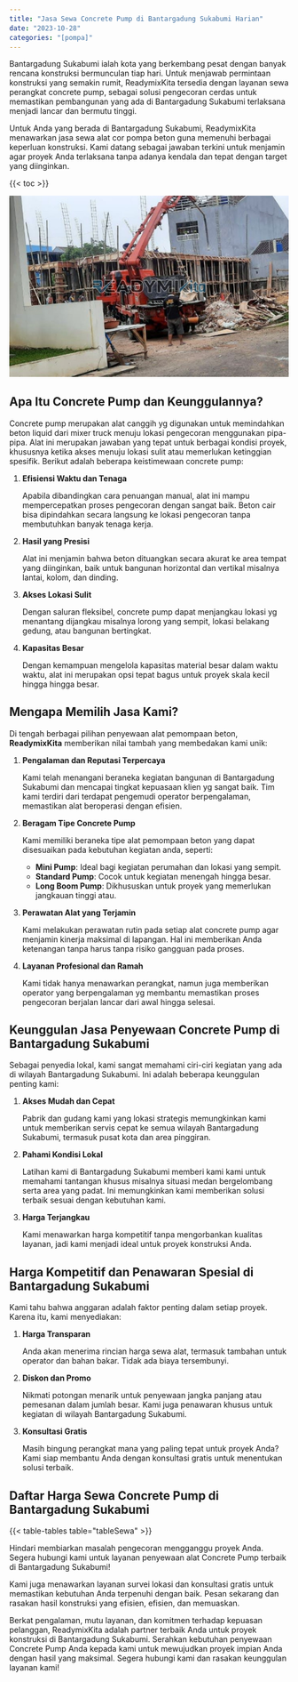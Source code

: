 ```yaml
---
title: "Jasa Sewa Concrete Pump di Bantargadung Sukabumi Harian"
date: "2023-10-28"
categories: "[pompa]"
---
```


Bantargadung Sukabumi ialah kota yang berkembang pesat dengan banyak rencana konstruksi bermunculan tiap hari. Untuk menjawab permintaan konstruksi yang semakin rumit, ReadymixKita tersedia dengan layanan sewa perangkat concrete pump, sebagai solusi pengecoran cerdas untuk memastikan pembangunan yang ada di Bantargadung Sukabumi terlaksana menjadi lancar dan bermutu tinggi.

Untuk Anda yang berada di Bantargadung Sukabumi, ReadymixKita menawarkan jasa sewa alat cor pompa beton guna memenuhi berbagai keperluan konstruksi. Kami datang sebagai jawaban terkini untuk menjamin agar proyek Anda terlaksana tanpa adanya kendala dan tepat dengan target yang diinginkan.

{{< toc >}}

![Jasa Sewa Concrete Pump di Bantargadung Sukabumi Harian](/images/pompa/sewa-pompa-15.jpg)

## Apa Itu Concrete Pump dan Keunggulannya?

Concrete pump merupakan alat canggih yg digunakan untuk memindahkan beton liquid dari mixer truck menuju lokasi pengecoran menggunakan pipa-pipa. Alat ini merupakan jawaban yang tepat untuk berbagai kondisi proyek, khususnya ketika akses menuju lokasi sulit atau memerlukan ketinggian spesifik. Berikut adalah beberapa keistimewaan concrete pump:

1. **Efisiensi Waktu dan Tenaga**

   Apabila dibandingkan cara penuangan manual, alat ini mampu mempercepatkan proses pengecoran dengan sangat baik. Beton cair bisa dipindahkan secara langsung ke lokasi pengecoran tanpa membutuhkan banyak tenaga kerja.

2. **Hasil yang Presisi**

   Alat ini menjamin bahwa beton dituangkan secara akurat ke area tempat yang diinginkan, baik untuk bangunan horizontal dan vertikal misalnya lantai, kolom, dan dinding.

3. **Akses Lokasi Sulit**

   Dengan saluran fleksibel, concrete pump dapat menjangkau lokasi yg menantang dijangkau misalnya lorong yang sempit, lokasi belakang gedung, atau bangunan bertingkat.

4. **Kapasitas Besar**

   Dengan kemampuan mengelola kapasitas material besar dalam waktu waktu, alat ini merupakan opsi tepat bagus untuk proyek skala kecil hingga hingga besar.

## Mengapa Memilih Jasa Kami?

Di tengah berbagai pilihan penyewaan alat pemompaan beton, **ReadymixKita** memberikan nilai tambah yang membedakan kami unik:

1. **Pengalaman dan Reputasi Terpercaya**

   Kami telah menangani beraneka kegiatan bangunan di Bantargadung Sukabumi dan mencapai tingkat kepuasaan klien yg sangat baik. Tim kami terdiri dari terdapat pengemudi operator berpengalaman, memastikan alat beroperasi dengan efisien.

2. **Beragam Tipe Concrete Pump**

   Kami memiliki beraneka tipe alat pemompaan beton yang dapat disesuaikan pada kebutuhan kegiatan anda, seperti:
   - **Mini Pump**: Ideal bagi kegiatan perumahan dan lokasi yang sempit.
   - **Standard Pump**: Cocok untuk kegiatan menengah hingga besar.
   - **Long Boom Pump**: Dikhususkan untuk proyek yang memerlukan jangkauan tinggi atau.

3. **Perawatan Alat yang Terjamin**

   Kami melakukan perawatan rutin pada setiap alat concrete pump agar menjamin kinerja maksimal di lapangan. Hal ini memberikan Anda ketenangan tanpa harus tanpa risiko gangguan pada proses.

4. **Layanan Profesional dan Ramah**

   Kami tidak hanya menawarkan perangkat, namun juga memberikan operator yang berpengalaman yg membantu memastikan proses pengecoran berjalan lancar dari awal hingga selesai.

## Keunggulan Jasa Penyewaan Concrete Pump di Bantargadung Sukabumi

Sebagai penyedia lokal, kami sangat memahami ciri-ciri kegiatan yang ada di wilayah Bantargadung Sukabumi. Ini adalah beberapa keunggulan penting kami:

1. **Akses Mudah dan Cepat**

   Pabrik dan gudang kami yang lokasi strategis memungkinkan kami untuk memberikan servis cepat ke semua wilayah Bantargadung Sukabumi, termasuk pusat kota dan area pinggiran.

2. **Pahami Kondisi Lokal**

   Latihan kami di Bantargadung Sukabumi memberi kami kami untuk memahami tantangan khusus misalnya situasi medan bergelombang serta area yang padat. Ini memungkinkan kami memberikan solusi terbaik sesuai dengan kebutuhan kami.

3. **Harga Terjangkau**

   Kami menawarkan harga kompetitif tanpa mengorbankan kualitas layanan, jadi kami menjadi ideal untuk proyek konstruksi Anda.

## Harga Kompetitif dan Penawaran Spesial di Bantargadung Sukabumi

Kami tahu bahwa anggaran adalah faktor penting dalam setiap proyek. Karena itu, kami menyediakan:

1. **Harga Transparan**

   Anda akan menerima rincian harga sewa alat, termasuk tambahan untuk operator dan bahan bakar. Tidak ada biaya tersembunyi.

2. **Diskon dan Promo**

   Nikmati potongan menarik untuk penyewaan jangka panjang atau pemesanan dalam jumlah besar. Kami juga penawaran khusus untuk kegiatan di wilayah Bantargadung Sukabumi.

3. **Konsultasi Gratis**

   Masih bingung perangkat mana yang paling tepat untuk proyek Anda? Kami siap membantu Anda dengan konsultasi gratis untuk menentukan solusi terbaik.

## Daftar Harga Sewa Concrete Pump di Bantargadung Sukabumi

{{< table-tables table="tableSewa" >}}

Hindari membiarkan masalah pengecoran mengganggu proyek Anda. Segera hubungi kami untuk layanan penyewaan alat Concrete Pump terbaik di Bantargadung Sukabumi!

Kami juga menawarkan layanan survei lokasi dan konsultasi gratis untuk memastikan kebutuhan Anda terpenuhi dengan baik. Pesan sekarang dan rasakan hasil konstruksi yang efisien, efisien, dan memuaskan.

Berkat pengalaman, mutu layanan, dan komitmen terhadap kepuasan pelanggan, ReadymixKita adalah partner terbaik Anda untuk proyek konstruksi di Bantargadung Sukabumi. Serahkan kebutuhan penyewaan Concrete Pump Anda kepada kami untuk mewujudkan proyek impian Anda dengan hasil yang maksimal. Segera hubungi kami dan rasakan keunggulan layanan kami!